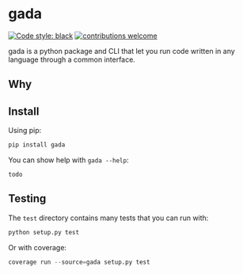 # gada

[![Code style: black](https://img.shields.io/badge/code%20style-black-000000.svg)](https://github.com/psf/black)
[![contributions welcome](https://img.shields.io/badge/contributions-welcome-brightgreen.svg?style=flat)](https://github.com/gadalang/gada/issues)

gada is a python package and CLI that let you run code written in any language through a common interface.

## Why



## Install

Using pip:

```bash
pip install gada
```

You can show help with `gada --help`:

```
todo

```

## Testing

The `test` directory contains many tests that you can run with:

```python
python setup.py test
```

Or with coverage:

```python
coverage run --source=gada setup.py test
```
